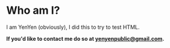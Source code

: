 # Who am I?

I am YenYen (obviously), I did this to try to test HTML.

**If you'd like to contact me do so at yenyenpublic@gmail.com.**
